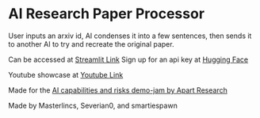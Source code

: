 # AI Research Paper Processor

User inputs an arxiv id, AI condenses it into a few sentences, then sends it to another AI to try and recreate the original paper.

Can be accessed at [Streamlit Link](https://ai-research--paper.streamlit.app/)
  Sign up for an api key at [Hugging Face](https://huggingface.co/settings/tokens)

Youtube showcase at [Youtube Link](https://youtu.be/mczw8HNT3DU)

Made for the [AI capabilities and risks demo-jam by Apart Research](https://www.apartresearch.com/event/ai-capabilities-and-risks-demo-jam)

Made by Masterlincs, Severian0, and smartiespawn
